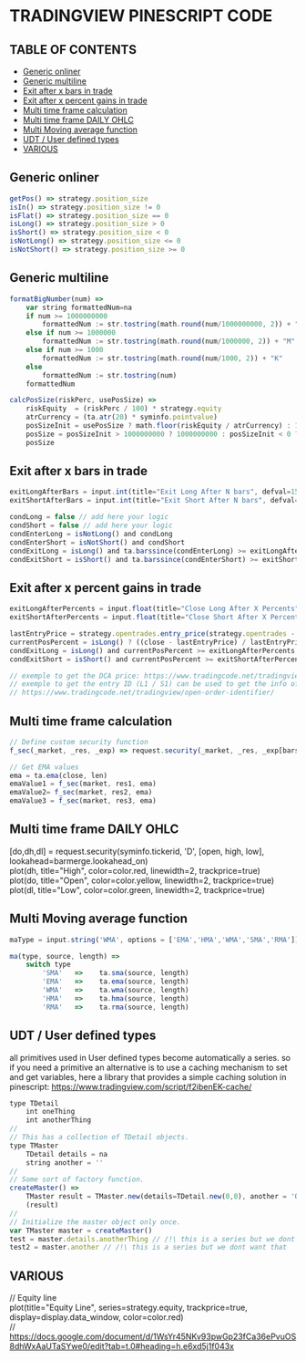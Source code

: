 # TRADINGVIEW PINESCRIPT CODE

## TABLE OF CONTENTS

-   [Generic onliner](#generic-onliner)
-   [Generic multiline](#generic-multiline)
-   [Exit after x bars in trade](#exit-after-x-bars-in-trade)
-   [Exit after x percent gains in trade](#exit-after-x-percent-gains-in-trade)
-   [Multi time frame calculation](#multi-time-frame-calculation)
-   [Multi time frame DAILY OHLC](#multi-time-frame-daily-ohlc)
-   [Multi Moving average function](#multi-moving-average-function)
-   [UDT / User defined types](#udt--user-defined-types)
-   [VARIOUS](#various)

## Generic onliner

```javascript
getPos() => strategy.position_size
isIn() => strategy.position_size != 0
isFlat() => strategy.position_size == 0
isLong() => strategy.position_size > 0
isShort() => strategy.position_size < 0
isNotLong() => strategy.position_size <= 0
isNotShort() => strategy.position_size >= 0
```

## Generic multiline

```javascript
formatBigNumber(num) =>
    var string formattedNum=na
    if num >= 1000000000
        formattedNum := str.tostring(math.round(num/1000000000, 2)) + "B"
    else if num >= 1000000
        formattedNum := str.tostring(math.round(num/1000000, 2)) + "M"
    else if num >= 1000
        formattedNum := str.tostring(math.round(num/1000, 2)) + "K"
    else
        formattedNum := str.tostring(num)
    formattedNum

calcPosSize(riskPerc, usePosSize) =>
    riskEquity  = (riskPerc / 100) * strategy.equity
    atrCurrency = (ta.atr(20) * syminfo.pointvalue)
    posSizeInit = usePosSize ? math.floor(riskEquity / atrCurrency) : 1
    posSize = posSizeInit > 1000000000 ? 1000000000 : posSizeInit < 0 ? 1 : posSizeInit
    posSize
```

## Exit after x bars in trade

```javascript
exitLongAfterBars = input.int(title="Exit Long After N bars", defval=15, minval=1) 
exitShortAfterBars = input.int(title="Exit Short After N bars", defval=15, minval=1)

condLong = false // add here your logic
condShort = false // add here your logic
condEnterLong = isNotLong() and condLong
condEnterShort = isNotShort() and condShort
condExitLong = isLong() and ta.barssince(condEnterLong) >= exitLongAfterBars -1 
condExitShort = isShort() and ta.barssince(condEnterShort) >= exitShortAfterBars -1
```

## Exit after x percent gains in trade

```javascript
exitLongAfterPercents = input.float(title="Close Long After X Percents", defval=3, minval=1)
exitShortAfterPercents = input.float(title="Close Short After X Percents", defval=3, minval=1)

lastEntryPrice = strategy.opentrades.entry_price(strategy.opentrades - 1)
currentPosPercent = isLong() ? ((close - lastEntryPrice) / lastEntryPrice) * 100 : isShort() ? ((lastEntryPrice - close) / close) * 100 : 0
condExitLong = isLong() and currentPosPercent >= exitLongAfterPercents
condExitShort = isShort() and currentPosPercent >= exitShortAfterPercents

// exemple to get the DCA price: https://www.tradingcode.net/tradingview/open-trade-entry-price/
// exemple to get the entry ID (L1 / S1) can be used to get the info of a specific trade
// https://www.tradingcode.net/tradingview/open-order-identifier/
```

## Multi time frame calculation

```javascript
// Define custom security function
f_sec(_market, _res, _exp) => request.security(_market, _res, _exp[barstate.isrealtime ? 1 : 0])[barstate.isrealtime ? 0 : 1]

// Get EMA values
ema = ta.ema(close, len)
emaValue1 = f_sec(market, res1, ema)
emaValue2= f_sec(market, res2, ema)
emaValue3 = f_sec(market, res3, ema)
```

## Multi time frame DAILY OHLC

[do,dh,dl] = request.security(syminfo.tickerid, 'D', [open, high, low], lookahead=barmerge.lookahead_on)  
plot(dh, title="High", color=color.red,    linewidth=2, trackprice=true)  
plot(do, title="Open", color=color.yellow, linewidth=2, trackprice=true)  
plot(dl, title="Low",  color=color.green,  linewidth=2, trackprice=true)

## Multi Moving average function

```javascript
maType = input.string('WMA', options = ['EMA','HMA','WMA','SMA','RMA'])

ma(type, source, length) =>
    switch type
        'SMA'   =>    ta.sma(source, length)
        'EMA'   =>    ta.ema(source, length)
        'WMA'   =>    ta.wma(source, length)
        'HMA'   =>    ta.hma(source, length)
        'RMA'   =>    ta.rma(source, length)
```

## UDT / User defined types

all primitives used in User defined types become automatically a series. so if you need a primitive an alternative is to use a caching mechanism to set and get variables, here a library that provides a simple caching solution in pinescript: <https://www.tradingview.com/script/f2ibenEK-cache/>

```javascript
type TDetail
    int oneThing
    int anotherThing
//
// This has a collection of TDetail objects.
type TMaster
    TDetail details = na
    string another = ''
//
// Some sort of factory function.
createMaster() =>
    TMaster result = TMaster.new(details=TDetail.new(0,0), another = 'OK')
    (result)
//
// Initialize the master object only once.
var TMaster master = createMaster()
test = master.details.anotherThing // /!\ this is a series but we dont want that
test2 = master.another // /!\ this is a series but we dont want that
```

## VARIOUS

// Equity line  
plot(title="Equity Line", series=strategy.equity, trackprice=true, display=display.data_window, color=color.red)  
// <https://docs.google.com/document/d/1WsYr45NKv93pwGp23fCa36ePvuOS8dhWxAaUTaSYwe0/edit?tab=t.0#heading=h.e6xd5j1f043x>
